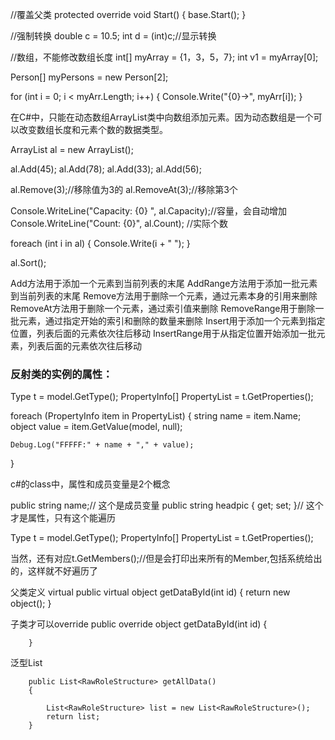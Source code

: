 //覆盖父类 
protected override void Start()
{
    base.Start();
}



//强制转换
double c = 10.5;
int d = (int)c;//显示转换



//数组，不能修改数组长度
int[] myArray = {1，3，5，7};
int v1 = myArray[0];


Person[] myPersons = new Person[2];


for (int i = 0; i < myArr.Length; i++)  {
    Console.Write("{0}->", myArr[i]);
}  




在C#中，只能在动态数组ArrayList类中向数组添加元素。因为动态数组是一个可以改变数组长度和元素个数的数据类型。



ArrayList al = new ArrayList();

al.Add(45);
al.Add(78);
al.Add(33);
al.Add(56);

al.Remove(3);//移除值为3的
al.RemoveAt(3);//移除第3个

Console.WriteLine("Capacity: {0} ", al.Capacity);//容量，会自动增加
Console.WriteLine("Count: {0}", al.Count); //实际个数
            
foreach (int i in al)
{
    Console.Write(i + " ");
}

al.Sort();


Add方法用于添加一个元素到当前列表的末尾
AddRange方法用于添加一批元素到当前列表的末尾
Remove方法用于删除一个元素，通过元素本身的引用来删除
RemoveAt方法用于删除一个元素，通过索引值来删除
RemoveRange用于删除一批元素，通过指定开始的索引和删除的数量来删除
Insert用于添加一个元素到指定位置，列表后面的元素依次往后移动
InsertRange用于从指定位置开始添加一批元素，列表后面的元素依次往后移动



### 反射类的实例的属性：
Type t = model.GetType();
PropertyInfo[] PropertyList = t.GetProperties();


foreach (PropertyInfo item in PropertyList)
{
    string name = item.Name;
    object value = item.GetValue(model, null);

    Debug.Log("FFFFF:" + name + "," + value);
}

c#的class中，属性和成员变量是2个概念

   public string name;//  这个是成员变量
   public string headpic { get; set; }//  这个才是属性，只有这个能遍历


   Type t = model.GetType();
   PropertyInfo[] PropertyList = t.GetProperties();

   当然，还有对应t.GetMembers();//但是会打印出来所有的Member,包括系统给出的，这样就不好遍历了


父类定义 virtual
    public virtual object getDataById(int id)
    {
        return new object();
    }

子类才可以override
public override object getDataById(int id)
        {
            
        }



泛型List 


        public List<RawRoleStructure> getAllData()
        {

            List<RawRoleStructure> list = new List<RawRoleStructure>();
            return list;
        }